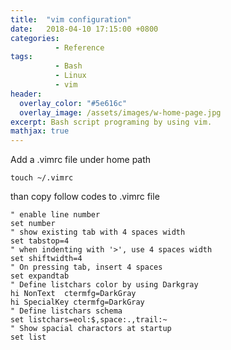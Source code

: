 ```yaml
---
title:  "vim configuration"
date:   2018-04-10 17:15:00 +0800
categories:
          - Reference
tags:          
          - Bash
          - Linux
          - vim
header:
  overlay_color: "#5e616c"
  overlay_image: /assets/images/w-home-page.jpg
excerpt: Bash script programing by using vim.
mathjax: true
---
```


Add a .vimrc file under home path
```
touch ~/.vimrc
```
than copy follow codes to .vimrc file

```
" enable line number
set number
" show existing tab with 4 spaces width
set tabstop=4
" when indenting with '>', use 4 spaces width
set shiftwidth=4
" On pressing tab, insert 4 spaces
set expandtab
" Define listchars color by using Darkgray
hi NonText  ctermfg=DarkGray
hi SpecialKey ctermfg=DarkGray
" Define listchars schema
set listchars=eol:$,space:.,trail:~
" Show spacial charactors at startup
set list

```
